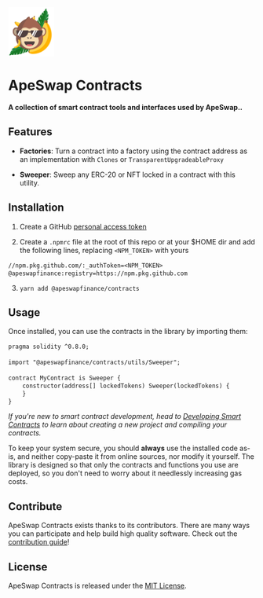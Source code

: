  

<img src="logo.svg" alt="ApeSwap" height="100px">

# ApeSwap Contracts 

**A collection of smart contract tools and interfaces used by ApeSwap..** 

## Features

- **Factories**: Turn a contract into a factory using the contract address as an implementation with `Clones` or `TransparentUpgradeableProxy`

- **Sweeper**: Sweep any ERC-20 or NFT locked in a contract with this utility.


## Installation

1. Create a GitHub [personal access token](https://docs.github.com/en/authentication/keeping-your-account-and-data-secure/creating-a-personal-access-token)


2. Create a `.npmrc` file at the root of this repo or at your $HOME dir and add the following lines, replacing `<NPM_TOKEN>` with yours

```
//npm.pkg.github.com/:_authToken=<NPM_TOKEN>
@apeswapfinance:registry=https://npm.pkg.github.com
```

3. `yarn add @apeswapfinance/contracts` 

## Usage

Once installed, you can use the contracts in the library by importing them:

```solidity
pragma solidity ^0.8.0;

import "@apeswapfinance/contracts/utils/Sweeper";

contract MyContract is Sweeper {
    constructor(address[] lockedTokens) Sweeper(lockedTokens) {
    }
}
```

_If you're new to smart contract development, head to [Developing Smart Contracts](https://docs.openzeppelin.com/learn/developing-smart-contracts) to learn about creating a new project and compiling your contracts._

To keep your system secure, you should **always** use the installed code as-is, and neither copy-paste it from online sources, nor modify it yourself. The library is designed so that only the contracts and functions you use are deployed, so you don't need to worry about it needlessly increasing gas costs.


## Contribute

ApeSwap Contracts exists thanks to its contributors. There are many ways you can participate and help build high quality software. Check out the [contribution guide](CONTRIBUTING.md)!

## License

ApeSwap Contracts is released under the [MIT License](LICENSE).
